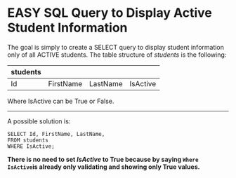 
# EASY SQL Query to Display Active Student Information

The goal is simply to create a SELECT query to display student information only of all ACTIVE students.
The table structure of *students* is the following:


|students| | | |
| ----------- | ----------- | ----------- | ----------- |
| Id	| FirstName	| LastName	| IsActive | 

Where IsActive can be True or False.


----------------------------------

A possible solution is:

```
SELECT Id, FirstName, LastName,
FROM students
WHERE IsActive; 
```


**There is no need to set *IsActive* to True because by saying `Where IsActive`is already only validating and showing only True values.**